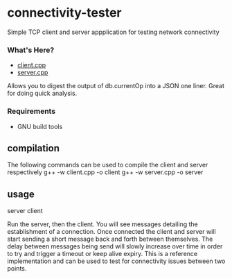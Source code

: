connectivity-tester
===========

Simple TCP client and server appplication for testing network connectivity

### What's Here?
* [client.cpp](README.md#usage)
* [server.cpp](README.md#usage)

Allows you to digest the output of db.currentOp into a JSON one liner. Great for doing quick analysis.

### Requirements
- GNU build tools

compilation
--------------
The following commands can be used to compile the client and server respectively
 g++ -w client.cpp -o client
 g++ -w server.cpp -o server

usage
--------------
server <port>
client <servers ip> <port>

Run the server, then the client. You will see messages detailing the establishment of a connection.
Once connected the client and server will start sending a short message back and forth between themselves.
The delay between messages being send will slowly increase over time in order to try and trigger a timeout or keep alive expiry.
This is a reference implementation and can be used to test for connectivity issues between two points.
